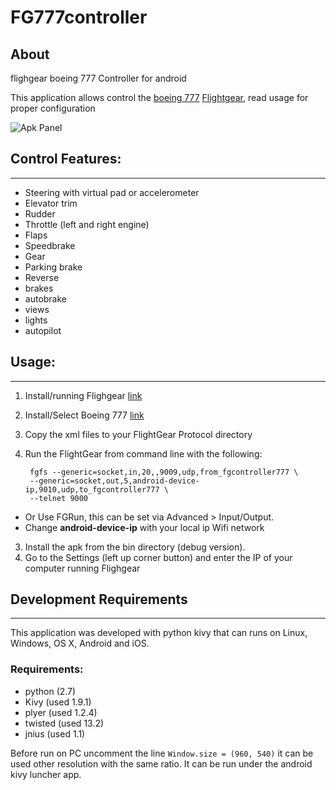 
# FG777controller


## About
flighgear boeing 777 Controller for android

This application allows control the [boeing 777](http://wiki.flightgear.org/Boeing_777) [Flightgear](http://www.flightgear.org/), read usage for proper configuration


![Apk Panel](https://s31.postimg.org/tess898xn/fg777controller.png)


## Control Features:
-----------------
* Steering with virtual pad or accelerometer
* Elevator trim
* Rudder
* Throttle (left and right engine)
* Flaps
* Speedbrake
* Gear
* Parking brake
* Reverse
* brakes
* autobrake
* views
* lights
* autopilot


## Usage:
------
1. Install/running Flighgear [link](http://www.flightgear.org)
2. Install/Select Boeing 777 [link](http://fgfs.goneabitbursar.com/official/777.zip)
1. Copy the xml files to your FlightGear Protocol directory 
2. Run the FlightGear from command line with the following:
        
        fgfs --generic=socket,in,20,,9009,udp,from_fgcontroller777 \
        --generic=socket,out,5,android-device-ip,9010,udp,to_fgcontroller777 \ 
        --telnet 9000

  * Or Use FGRun, this can be set via Advanced > Input/Output.
  * Change **android-device-ip** with your local ip Wifi network

3. Install the apk from the bin directory (debug version).
4. Go to the Settings (left up corner button) and enter the IP of your computer running Flighgear


## Development Requirements
------------------------

This application was developed with python kivy that can runs on Linux, Windows, OS X, Android and iOS.

### Requirements:

* python (2.7)
* Kivy (used 1.9.1)
* plyer (used 1.2.4)
* twisted (used 13.2)
* jnius (used 1.1)


Before run on PC uncomment the line `Window.size = (960, 540)` it can be used other resolution with the same ratio.
It can be run under the android kivy luncher app.
